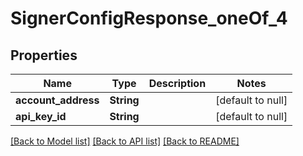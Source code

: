 # SignerConfigResponse_oneOf_4
## Properties

| Name | Type | Description | Notes |
|------------ | ------------- | ------------- | -------------|
| **account\_address** | **String** |  | [default to null] |
| **api\_key\_id** | **String** |  | [default to null] |

[[Back to Model list]](../README.md#documentation-for-models) [[Back to API list]](../README.md#documentation-for-api-endpoints) [[Back to README]](../README.md)

